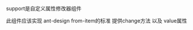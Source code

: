 <!--
 * @author: Mater
 * @Email: bxh8640@gmail.com
 * @Date: 2020-11-17 16:36:33
 * @LastEditTime: 2020-11-17 17:07:40
 * @Description: 
-->
support是自定义属性修改器组件

此组件应该实现 ant-design from-item的标准
提供change方法 以及 value属性